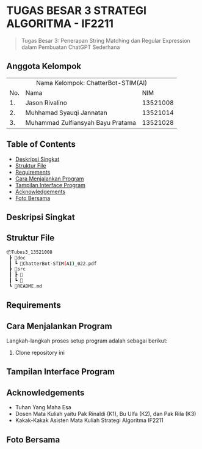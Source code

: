 # TUGAS BESAR 3 STRATEGI ALGORITMA - IF2211
> Tugas Besar 3: Penerapan String Matching dan Regular Expression dalam Pembuatan ChatGPT Sederhana

## Anggota Kelompok
<table>
    <tr>
        <td colspan="3", align = "center"><center>Nama Kelompok: ChatterBot-STIM(AI)</center></td>
    </tr>
    <tr>
        <td>No.</td>
        <td>Nama</td>
        <td>NIM</td>
    </tr>
    <tr>
        <td>1.</td>
        <td>Jason Rivalino</td>
        <td>13521008</td>
    </tr>
    <tr>
        <td>2.</td>
        <td>Muhhamad Syauqi Jannatan</td>
        <td>13521014</td>
    </tr>
    <tr>
        <td>3.</td>
        <td>Muhammad Zulfiansyah Bayu Pratama</td>
        <td>13521028</td>
    </tr>
</table>

## Table of Contents
* [Deskripsi Singkat](#deskripsi-singkat)
* [Struktur File](#struktur-file)
* [Requirements](#requirements)
* [Cara Menjalankan Program](#cara-menjalankan-program)
* [Tampilan Interface Program](#tampilan-interface-program)
* [Acknowledgements](#acknowledgements)
* [Foto Bersama](#foto-bersama)

## Deskripsi Singkat 

## Struktur File
```bash
📦Tubes3_13521008
 ┣ 📂doc
 ┃ ┗ 📜ChatterBot-STIM(AI)_022.pdf
 ┣ 📂src
 ┃ ┣ 📂
 ┃ ┗ 📜
 ┗ 📜README.md
 ```
 
## Requirements

## Cara Menjalankan Program
Langkah-langkah proses setup program adalah sebagai berikut:
1. Clone repository ini

## Tampilan Interface Program

## Acknowledgements
- Tuhan Yang Maha Esa
- Dosen Mata Kuliah yaitu Pak Rinaldi (K1), Bu Ulfa (K2), dan Pak Rila (K3)
- Kakak-Kakak Asisten Mata Kuliah Strategi Algoritma IF2211

## Foto Bersama
